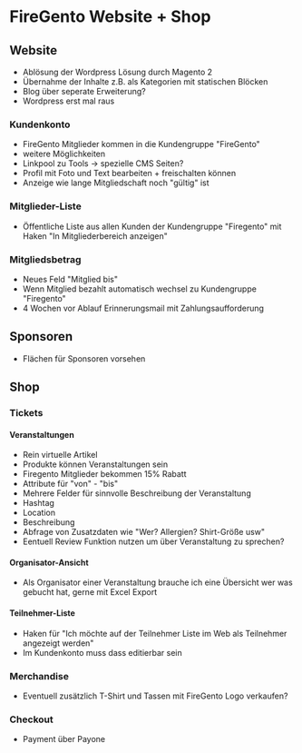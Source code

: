 # FireGento Website + Shop

## Website
- Ablösung der Wordpress Lösung durch Magento 2
- Übernahme der Inhalte z.B. als Kategorien mit statischen Blöcken
- Blog über seperate Erweiterung?
- Wordpress erst mal raus

### Kundenkonto
- FireGento Mitglieder kommen in die Kundengruppe "FireGento"
- weitere Möglichkeiten
 - Linkpool zu Tools -> spezielle CMS Seiten?
 - Profil mit Foto und Text bearbeiten + freischalten können
- Anzeige wie lange Mitgliedschaft noch "gültig" ist 
  
### Mitglieder-Liste
- Öffentliche Liste aus allen Kunden der Kundengruppe "Firegento" mit Haken "In Mitgliederbereich anzeigen"
  
### Mitgliedsbetrag
- Neues Feld "Mitglied bis"
- Wenn Mitglied bezahlt automatisch wechsel zu Kundengruppe "Firegento"
- 4 Wochen vor Ablauf Erinnerungsmail mit Zahlungsaufforderung

## Sponsoren
- Flächen für Sponsoren vorsehen

## Shop

### Tickets

#### Veranstaltungen
- Rein virtuelle Artikel
- Produkte können Veranstaltungen sein
- Firegento Mitglieder bekommen 15% Rabatt
- Attribute für "von" - "bis"
- Mehrere Felder für sinnvolle Beschreibung der Veranstaltung
 - Hashtag
 - Location
 - Beschreibung 
- Abfrage von Zusatzdaten wie "Wer? Allergien? Shirt-Größe usw"
- Eentuell Review Funktion nutzen um über Veranstaltung zu sprechen?

#### Organisator-Ansicht
- Als Organisator einer Veranstaltung brauche ich eine Übersicht wer was gebucht hat, gerne mit Excel Export

#### Teilnehmer-Liste
- Haken für "Ich möchte auf der Teilnehmer Liste im Web als Teilnehmer angezeigt werden"
- Im Kundenkonto muss dass editierbar sein

### Merchandise
- Eventuell zusätzlich T-Shirt und Tassen mit FireGento Logo verkaufen?

### Checkout
- Payment über Payone



